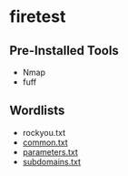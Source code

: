 # firetest

## Pre-Installed Tools
* Nmap
* fuff

## Wordlists
* rockyou.txt
* [common.txt](http://ffuf.me/wordlist/common.txt)
* [parameters.txt](http://ffuf.me/wordlist/parameters.txt)
* [subdomains.txt](http://ffuf.me/wordlist/subdomains.txt)